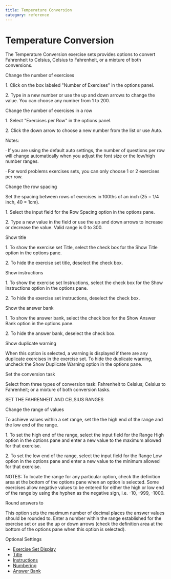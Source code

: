 ```yaml
---
title: Temperature Conversion
category: reference
---
```


# Temperature Conversion

The Temperature Conversion exercise sets provides options to convert Fahrenheit to Celsius, Celsius to Fahrenheit, or a mixture of both conversions.

Change the number of exercises

1\. Click on the box labeled "Number of Exercises" in the options panel.

2\. Type in a new number or use the up and down arrows to change the value. You can choose any number from 1 to 200.

Change the number of exercises in a row

1\. Select "Exercises per Row" in the options panel.

2\. Click the down arrow to choose a new number from the list or use Auto.

Notes:

· If you are using the default auto settings, the number of questions per row will change automatically when you adjust the font size or the low/high number ranges.

· For word problems exercises sets, you can only choose 1 or 2 exercises per row.

Change the row spacing

Set the spacing between rows of exercises in 100ths of an inch (25 = 1/4 inch, 40 = 1cm).

1\. Select the input field for the Row Spacing option in the options pane.

2\. Type a new value in the field or use the up and down arrows to increase or decrease the value. Valid range is 0 to 300.

Show title

1\. To show the exercise set Title, select the check box for the Show Title option in the options pane.

2\. To hide the exercise set title, deselect the check box.

Show instructions

1\. To show the exercise set Instructions, select the check box for the Show Instructions option in the options pane.

2\. To hide the exercise set instructions, deselect the check box.

Show the answer bank

1\. To show the answer bank, select the check box for the Show Answer Bank option in the options pane.

2\. To hide the answer bank, deselect the check box.

Show duplicate warning

When this option is selected, a warning is displayed if there are any duplicate exercises in the exercise set. To hide the duplicate warning, uncheck the Show Duplicate Warning option in the options pane.

Set the conversion task

Select from three types of conversion task: Fahrenheit to Celsius; Celsius to Fahrenheit; or a mixture of both conversion tasks.

SET THE FAHRENHEIT AND CELSIUS RANGES

Change the range of values

To achieve values within a set range, set the the high end of the range and the low end of the range.

1\. To set the high end of the range, select the input field for the Range High option in the options pane and enter a new value to the maximum allowed for that exercise.

2\. To set the low end of the range, select the input field for the Range Low option in the options pane and enter a new value to the minimum allowed for that exercise.

NOTES: To locate the range for any particular option, check the definition area at the bottom of the options pane when an option is selected. Some exercises allow negative values to be entered for either the high or low end of the range by using the hyphen as the negative sign, i.e. -10, -999, -1000.

Round answers to

This option sets the maximum number of decimal places the answer values should be rounded to. Enter a number within the range established for the exercise set or use the up or down arrows (check the definition area at the bottom of the options pane when this option is selected).

Optional Settings

- [Exercise Set Display](../../options/exercise-set-display-options.md)
- [Title](../../options/title-display-options.md)
- [Instructions](../../options/instructions-display-options.md)
- [Numbering](../../options/numbering-display-options.md)
- [Answer Bank](../../options/answer-bank-display-options.md)